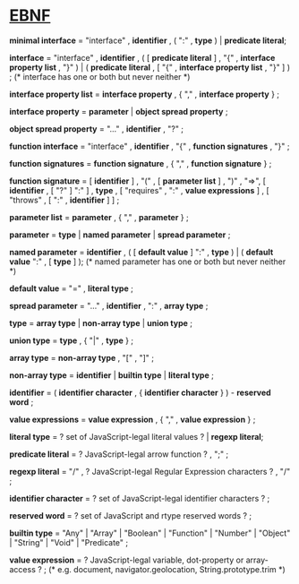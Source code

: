 # [EBNF](https://en.wikipedia.org/wiki/Extended_Backus%E2%80%93Naur_Form)

**minimal interface** = "interface" , **identifier** ,
  ( ":" , **type** ) | **predicate literal**;

**interface** =
  "interface" , **identifier** ,
  ( [ **predicate literal** ] , "{" , **interface property list** , "}" )
  | ( **predicate literal** , [ "{" , **interface property list** , "}" ] ) ;
  (\* interface has one or both but never neither \*)

**interface property list** =
  **interface property** , { "," , **interface property** } ;

**interface property** = **parameter**
                       | **object spread property** ;

**object spread property** = "..." , **identifier** , "?" ;

**function interface** =
  "interface" , **identifier** , "{" , **function signatures** , "}" ;

**function signatures** =
  **function signature** , { "," , **function signature** } ;

**function signature** =
  [ **identifier** ] , "(" , [ **parameter list** ] ,  ")" ,
  "=>", [ **identifier** , [ "?" ] ":" ] , **type** ,
  [ "requires" , ":" , **value expressions** ] ,
  [ "throws" , [ ":" , **identifier** ] ] ;

**parameter list** = **parameter** , { "," , **parameter** } ;

**parameter** = **type**
              | **named parameter**
              | **spread parameter** ;

**named parameter** =
  **identifier** ,
  ( [ **default value** ] ":" , **type** )
  | ( **default value** ":" , [ **type** ] );
  (\* named parameter has one or both but never neither \*)

**default value** = "=" , **literal type** ;

**spread parameter** = "..." , **identifier** , ":" , **array type** ;

**type** = **array type**
         | **non-array type**
         | **union type** ;

**union type** = **type** , { "|" , **type** } ;

**array type** = **non-array type** , "[" , "]" ;

**non-array type** = **identifier**
                   | **builtin type**
                   | **literal type** ;

**identifier** =
  ( **identifier character** , { **identifier character** } ) - **reserved word** ;

**value expressions** = **value expression** , { "," , **value expression** } ;

**literal type** = ? set of JavaScript-legal literal values ? | **regexp literal**;

**predicate literal** = ? JavaScript-legal arrow function ? , ";" ;

**regexp literal** = "/" , ? JavaScript-legal Regular Expression characters ? , "/" ;

**identifier character** = ? set of JavaScript-legal identifier characters ? ;

**reserved word** = ? set of JavaScript and rtype reserved words ? ;

**builtin type** = "Any"
                 | "Array"
                 | "Boolean"
                 | "Function"
                 | "Number"
                 | "Object"
                 | "String"
                 | "Void"
                 | "Predicate" ;

**value expression** = ? JavaScript-legal variable, dot-property or array-access ? ;
  (\* e.g. document, navigator.geolocation, String.prototype.trim \*)
